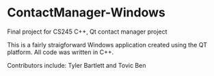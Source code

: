 # ContactManager-Windows
Final project for CS245 C++, Qt contact manager project

This is a fairly straigforward Windows application created using the QT platform. All code was written in C++.

Contributors include: Tyler Bartlett and Tovic Ben
